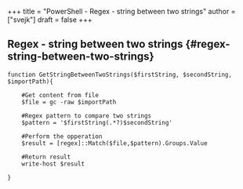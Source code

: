 +++
title = "PowerShell - Regex - string between two strings"
author = ["svejk"]
draft = false
+++

## Regex - string between two strings {#regex-string-between-two-strings}

```shell { linenos=true, linenostart=1 }
function GetStringBetweenTwoStrings($firstString, $secondString, $importPath){

    #Get content from file
    $file = gc -raw $importPath

    #Regex pattern to compare two strings
    $pattern = '$firstString(.*?)$secondString'

    #Perform the opperation
    $result = [regex]::Match($file,$pattern).Groups.Value

    #Return result
    write-host $result

}
```
